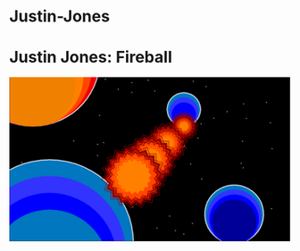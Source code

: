 # Justin-Jones
 <h1> Justin Jones: Fireball </h1>

<img src = https://github.com/ProgramerJustinJones/Justin-Jones/blob/master/Fireball.PNG>
